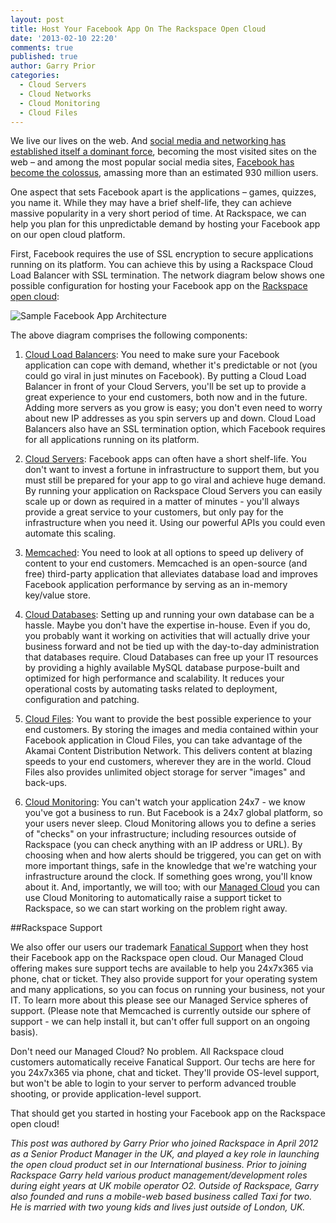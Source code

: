 ```yaml
---
layout: post
title: Host Your Facebook App On The Rackspace Open Cloud
date: '2013-02-10 22:20'
comments: true
published: true
author: Garry Prior
categories:
  - Cloud Servers
  - Cloud Networks
  - Cloud Monitoring
  - Cloud Files
---
```

We live our lives on the web. And [social media and networking has established itself a dominant force](http://blog.nielsen.com/nielsenwire/social/2012/), becoming the most visited sites on the web – and among the most popular social media sites, [Facebook has become the colossus](http://www.internetworldstats.com/facebook.htm), amassing more than an estimated 930 million users.

One aspect that sets Facebook apart is the applications – games, quizzes, you name it. While they may have a brief shelf-life, they can achieve massive popularity in a very short period of time. At Rackspace, we can help you plan for this unpredictable demand by hosting your Facebook app on our open cloud platform.
<!-- more -->
First, Facebook requires the use of SSL encryption to secure applications running on its platform. You can achieve this by using a Rackspace Cloud Load Balancer with SSL termination.
The network diagram below shows one possible configuration for hosting your Facebook app on the [Rackspace open cloud](http://www.rackspace.com/cloud/):

![Sample Facebook App Architecture](http://ddf912383141a8d7bbe4-e053e711fc85de3290f121ef0f0e3a1f.r87.cf1.rackcdn.com/facebook-app.png)

The above diagram comprises the following components:

1. [Cloud Load Balancers](http://www.rackspace.com/cloud/load-balancing/): You need to make sure your Facebook application can cope with demand, whether it's predictable or not (you could go viral in just minutes on Facebook). By putting a Cloud Load Balancer in front of your Cloud Servers, you'll be set up to provide a great experience to your end customers, both now and in the future. Adding more servers as you grow is easy; you don't even need to worry about new IP addresses as you spin servers up and down.  Cloud Load Balancers also have an SSL termination option, which Facebook requires for all applications running on its platform.

2. [Cloud Servers](http://www.rackspace.com/cloud/servers/): Facebook apps can often have a short shelf-life. You don't want to invest a fortune in infrastructure to support them, but you must still be prepared for your app to go viral and achieve huge demand. By running your application on Rackspace Cloud Servers you can easily scale up or down as required in a matter of minutes - you'll always provide a great service to your customers, but only pay for the infrastructure when you need it. Using our powerful APIs you could even automate this scaling.

3. [Memcached](http://memcached.org/): You need to look at all options to speed up delivery of content to your end customers. Memcached is an open-source (and free) third-party application that alleviates database load and improves Facebook application performance by serving as an in-memory key/value store.

4. [Cloud Databases](http://www.rackspace.com/cloud/databases/): Setting up and running your own database can be a hassle. Maybe you don't have the expertise in-house. Even if you do, you probably want it working on activities that will actually drive your business forward and not be tied up with the day-to-day administration that databases require. Cloud Databases can free up your IT resources by providing a highly available MySQL database purpose-built and optimized for high performance and scalability. It reduces your operational costs by automating tasks related to deployment, configuration and patching.

5. [Cloud Files](http://www.rackspace.com/cloud/files/): You want to provide the best possible experience to your end customers. By storing the images and media contained within your Facebook application in Cloud Files, you can take advantage of the Akamai Content Distribution Network. This delivers content at blazing speeds to your end customers, wherever they are in the world. Cloud Files also provides unlimited object storage for server "images" and back-ups.

6. [Cloud Monitoring](http://www.rackspace.com/cloud/monitoring/): You can't watch your application 24x7 - we know you've got a business to run. But Facebook is a 24x7 global platform, so your users never sleep. Cloud Monitoring allows you to define a series of "checks" on your infrastructure; including resources outside of Rackspace (you can check anything with an IP address or URL). By choosing when and how alerts should be triggered, you can get on with more important things, safe in the knowledge that we're watching your infrastructure around the clock. If something goes wrong, you'll know about it. And, importantly, we will too; with our [Managed Cloud](http://www.rackspace.com/cloud/managed_cloud/) you can use Cloud Monitoring to automatically raise a support ticket to Rackspace, so we can start working on the problem right away.

##Rackspace Support

We also offer our users our trademark [Fanatical Support](http://www.rackspace.com/whyrackspace/support/) when they host their Facebook app on the Rackspace open cloud. Our Managed Cloud offering makes sure support techs are available to help you 24x7x365 via phone, chat or ticket. They also provide support for your operating system and many applications, so you can focus on running your business, not your IT. To learn more about this please see our Managed Service spheres of support. (Please note that Memcached is currently outside our sphere of support - we can help install it, but can't offer full support on an ongoing basis).

Don't need our Managed Cloud? No problem. All Rackspace cloud customers automatically receive Fanatical Support. Our techs are here for you 24x7x365 via phone, chat and ticket. They'll provide OS-level support, but won't be able to login to your server to perform advanced trouble shooting, or provide application-level support.

That should get you started in hosting your Facebook app on the Rackspace open cloud!

_This post was authored by Garry Prior who joined Rackspace in April 2012 as a Senior Product Manager in the UK, and played a key role in launching the open cloud product set in our International business.  Prior to joining Rackspace Garry held various product management/development roles during eight years at UK mobile operator O2.  Outside of Rackspace, Garry also founded and runs a mobile-web based business called Taxi for two.  He is married with two young kids and lives just outside of London, UK._

